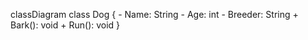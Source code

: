 classDiagram
  class Dog {
    - Name: String
    - Age: int
    - Breeder: String
    + Bark(): void
    + Run(): void
  }
